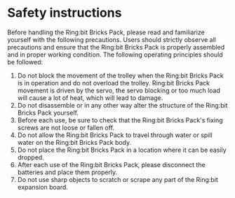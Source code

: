 # Safety instructions

Before handling the Ring:bit Bricks Pack, please read and familiarize yourself with the following precautions. Users should strictly observe all precautions and ensure that the Ring:bit Bricks Pack is properly assembled and in proper working condition.
The following operating principles should be followed:

1. Do not block the movement of the trolley when the Ring:bit Bricks Pack is in operation and do not overload the trolley. Ring:bit Bricks Pack movement is driven by the servo, the servo blocking or too much load will cause a lot of heat, which will lead to damage.
2. Do not disassemble or in any other way alter the structure of the Ring:bit Bricks Pack yourself.
3. Before each use, be sure to check that the Ring:bit Bricks Pack's fixing screws are not loose or fallen off.
4. Do not allow the Ring:bit Bricks Pack to travel through water or spill water on the Ring:bit Bricks Pack body.
5. Do not place the Ring:bit Bricks Pack in a location where it can be easily dropped.
6. After each use of the Ring:bit Bricks Pack, please disconnect the batteries and place them properly.
7. Do not use sharp objects to scratch or scrape any part of the Ring:bit expansion board.
